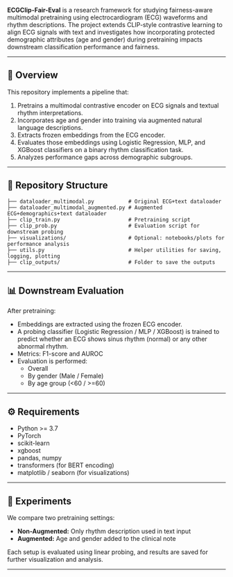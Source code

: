 **ECGClip-Fair-Eval** is a research framework for studying fairness-aware multimodal pretraining using electrocardiogram (ECG) waveforms and rhythm descriptions. The project extends CLIP-style contrastive learning to align ECG signals with text and investigates how incorporating protected demographic attributes (age and gender) during pretraining impacts downstream classification performance and fairness.

---

## 🧠 Overview

This repository implements a pipeline that:

1. Pretrains a multimodal contrastive encoder on ECG signals and textual rhythm interpretations.
2. Incorporates age and gender into training via augmented natural language descriptions.
3. Extracts frozen embeddings from the ECG encoder.
4. Evaluates those embeddings using Logistic Regression, MLP, and XGBoost classifiers on a binary rhythm classification task.
5. Analyzes performance gaps across demographic subgroups.

---

## 📂 Repository Structure

```
├── dataloader_multimodal.py           # Original ECG+text dataloader
├── dataloader_multimodal_augmented.py # Augmented ECG+demographics+text dataloader
├── clip_train.py                      # Pretraining script
├── clip_prob.py                       # Evaluation script for downstream probing
├── visualizations/                    # Optional: notebooks/plots for performance analysis
├── utils.py                           # Helper utilities for saving, logging, plotting
├── clip_outputs/                      # Folder to save the outputs
```

---

## 📊 Downstream Evaluation

After pretraining:
- Embeddings are extracted using the frozen ECG encoder.
- A probing classifier (Logistic Regression / MLP / XGBoost) is trained to predict whether an ECG shows sinus rhythm (normal) or any other abnormal rhythm.
- Metrics: F1-score and AUROC
- Evaluation is performed:
  - Overall
  - By gender (Male / Female)
  - By age group (<60 / >=60)


---

## ⚙️ Requirements

- Python >= 3.7
- PyTorch
- scikit-learn
- xgboost
- pandas, numpy
- transformers (for BERT encoding)
- matplotlib / seaborn (for visualizations)

---

## 🧪 Experiments

We compare two pretraining settings:
- **Non-Augmented:** Only rhythm description used in text input
- **Augmented:** Age and gender added to the clinical note

Each setup is evaluated using linear probing, and results are saved for further visualization and analysis.

---

